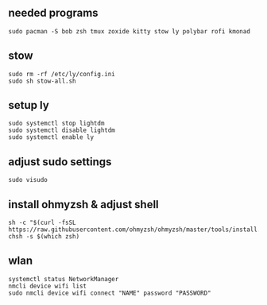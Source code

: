 ## needed programs
```
sudo pacman -S bob zsh tmux zoxide kitty stow ly polybar rofi kmonad
```

## stow
```
sudo rm -rf /etc/ly/config.ini
sudo sh stow-all.sh
```

## setup ly
```
sudo systemctl stop lightdm
sudo systemctl disable lightdm
sudo systemctl enable ly
```


## adjust sudo settings
```
sudo visudo
```

## install ohmyzsh & adjust shell
```
sh -c "$(curl -fsSL https://raw.githubusercontent.com/ohmyzsh/ohmyzsh/master/tools/install.sh)"
chsh -s $(which zsh)
```

## wlan 
```
systemctl status NetworkManager
nmcli device wifi list
sudo nmcli device wifi connect "NAME" password "PASSWORD"
```
